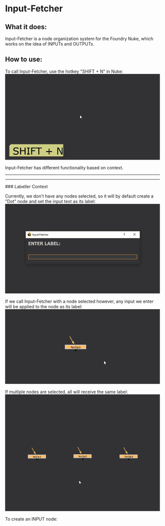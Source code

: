 # Input-Fetcher

## What it does:
Input-Fetcher is a node organization system for the Foundry Nuke, which works on the idea of INPUTs and OUTPUTs.
<br>

## How to use:
To call Input-Fetcher, use the hotkey "SHIFT + N" in Nuke:
![ Alt text](inputFetcher_00.gif)

Input-Fetcher has different functionality based on context.
<HR></HR>
<HR></HR>
### Labeller Context

Currently, we don't have any nodes selected, so it will by default create a "Dot" node and set the input text as its label:
![ Alt text](inputFetcher_01.gif)

If we call Input-Fetcher with a node selected however, any input we enter will be applied to the node as its label:
![ Alt text](inputFetcher_02.gif)

If multiple nodes are selected, all will receive the same label:
![ Alt text](inputFetcher_03.gif)


To create an INPUT node:
